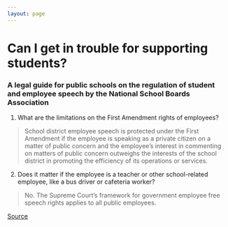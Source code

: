 ```yaml
---
layout: page
---
```


Can I get in trouble for supporting students?
=============================================
### A legal guide for public schools on the regulation of student and employee speech by the National School Boards Association

1. What are the limitations on the First Amendment rights of employees?
> School district employee speech is protected under the First Amendment if the employee is speaking as a private citizen on a matter of public concern and the employee’s interest in commenting on matters of public concern outweighs the interests of the school district in promoting the efficiency of its operations or services.				
					
2. Does it matter if the employee is a teacher or other school-related employee, like a bus driver or cafeteria worker?
> No. The Supreme Court’s framework for government employee free speech rights applies to all public employees. 

[Source](https://cdn-files.nsba.org/s3fs-public/reports/First_Amendment_Guide-2018.pdf?KgOvuu2Dp8KvWkiwF_I9hHhv4wsUROez)

